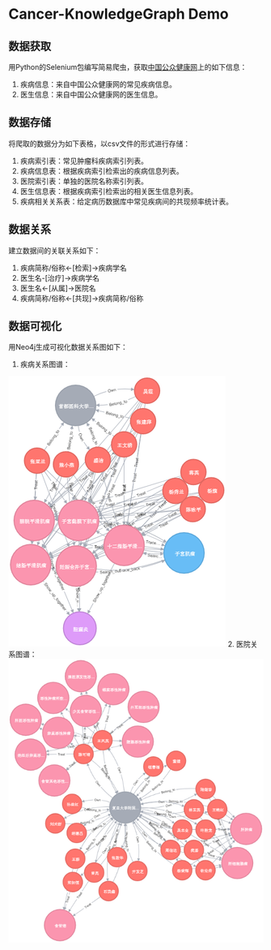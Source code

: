 # Cancer-KnowledgeGraph Demo

## 数据获取
用Python的Selenium包编写简易爬虫，获取<a href='http://www.chealth.org.cn/' target='_blank'>中国公众健康网</a>上的如下信息：
1. 疾病信息：来自中国公众健康网的常见疾病信息。
2. 医生信息：来自中国公众健康网的医生信息。

## 数据存储
将爬取的数据分为如下表格，以csv文件的形式进行存储：
1. 疾病索引表：常见肿瘤科疾病索引列表。
2. 疾病信息表：根据疾病索引检索出的疾病信息列表。
3. 医院索引表：单独的医院名称索引列表。
4. 医生信息表：根据疾病索引检索出的相关医生信息列表。
5. 疾病相关关系表：给定病历数据库中常见疾病间的共现频率统计表。

## 数据关系
建立数据间的关联关系如下：
1. 疾病简称/俗称<-[检索]->疾病学名
2. 医生名-[治疗]->疾病学名
3. 医生名<-[从属]->医院名
4. 疾病简称/俗称<-[共现]->疾病简称/俗称

## 数据可视化
用Neo4j生成可视化数据关系图如下：<br>
1. 疾病关系图谱：<br>
<img src='https://github.com/ddddwy/cancer-KnowledgeGraph/blob/master/graphs/disease_graph.png'/>
2. 医院关系图谱：<br>
<img src='https://github.com/ddddwy/cancer-KnowledgeGraph/blob/master/graphs/hospital_graph.png'/>